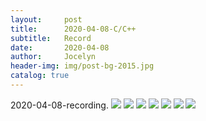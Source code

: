 ```yaml
---
layout:     post
title:      2020-04-08-C/C++
subtitle:   Record
date:       2020-04-08
author:     Jocelyn
header-img: img/post-bg-2015.jpg
catalog: true
---
```


2020-04-08-recording.
![](2020-04-08-2.jpg)
![](2020-04-08-3.jpg)
![](2020-04-08-4.jpg)
![](2020-04-08-5.jpg)
![](2020-04-08-6.jpg)
![](2020-04-08-7.jpg)
![](2020-04-08-8.jpg)
